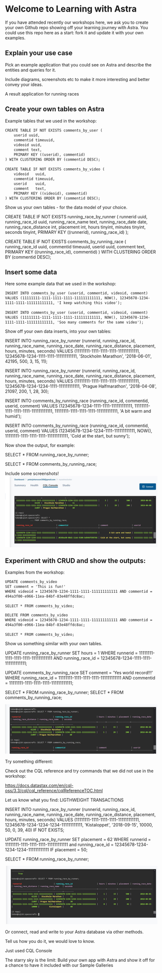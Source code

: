 # Welcome to Learning with Astra #

If you have attended recently our workshops here, we ask you to create your own Github repo showing off your learning journey with Astra. You could use this repo here as a start: fork it and update it with your own examples.

## Explain your use case ##

Pick an example application that you could see on Astra and describe the entities and queries for it. 

Include diagrams, screenshots etc to make it more interesting and better convey your ideas.

A result application for running races



## Create your own tables on Astra ##

Example tables that we used in the workshop:

```
CREATE TABLE IF NOT EXISTS comments_by_user (
    userid uuid,
    commentid timeuuid,
    videoid uuid,
    comment text,
    PRIMARY KEY ((userid), commentid)
) WITH CLUSTERING ORDER BY (commentid DESC);

CREATE TABLE IF NOT EXISTS comments_by_video (
    videoid   uuid,
    commentid timeuuid,
    userid    uuid,
    comment   text,
    PRIMARY KEY ((videoid), commentid)
) WITH CLUSTERING ORDER BY (commentid DESC);
```

Show us your own tables - for the data model of your choice.

CREATE TABLE IF NOT EXISTS running_race_by_runner (
    runnerid uuid,
    running_race_id uuid,
    running_race_name text,
    running_race_date date,
    running_race_distance int,
    placement int,
    hours tinyint,
    minutes tinyint,
    seconds tinyint,
    PRIMARY KEY ((runnerid), running_race_id)
);

CREATE TABLE IF NOT EXISTS comments_by_running_race (
    running_race_id uuid,
    commentid timeuuid,
    userid uuid,
    comment text,
    PRIMARY KEY ((running_race_id), commentid)
) WITH CLUSTERING ORDER BY (commentid DESC);
    

## Insert some data ##

Here some example data that we used in the workshop:

```
INSERT INTO comments_by_user (userid, commentid, videoid, comment)
VALUES (11111111-1111-1111-1111-111111111111, NOW(), 12345678-1234-1111-1111-111111111111, 'I keep watching this video');

INSERT INTO comments_by_user (userid, commentid, videoid, comment)
VALUES (11111111-1111-1111-1111-111111111111, NOW(), 12345678-1234-1111-1111-111111111111, 'Soo many comments for the same video');
```

Show off your own data inserts, into your own tables:

INSERT INTO running_race_by_runner (runnerid, running_race_id, running_race_name, running_race_date,
    running_race_distance, placement, hours, minutes, seconds)
VALUES (11111111-1111-1111-1111-111111111111, 12345678-1234-1111-1111-111111111111, 'Stockholm Marathon', '2018-06-01',
    42195, 500, 3, 15, 11);
    
INSERT INTO running_race_by_runner (runnerid, running_race_id, running_race_name, running_race_date,
    running_race_distance, placement, hours, minutes, seconds)
VALUES (11111111-1111-1111-1111-111111111111, 12345678-1234-1234-1111-111111111111, 'Prague Halfmarathon', '2018-04-08',
    21097, 200, 1, 28, 30);
    
INSERT INTO comments_by_running_race (running_race_id, commentid, userid, comment)
VALUES (12345678-1234-1111-1111-111111111111, 11111111-1111-1111-1111-111111111111, 11111111-1111-1111-1111-111111111111, 'A bit warm and humid');

INSERT INTO comments_by_running_race (running_race_id, commentid, userid, comment)
VALUES (12345678-1234-1234-1111-111111111111, NOW(), 11111111-1111-1111-1111-111111111111, 'Cold at the start, but sunny');

Now show the output, for example:

SELECT *
FROM running_race_by_runner;

SELECT *
FROM comments_by_running_race;

Include some screenshots!
![Test Image 1](https://github.com/PeterJohansson309/learning-with-Astra/blob/master/SELECTSATSCASSANDRA.JPG)

## Experiment with CRUD and show the outputs: ##

Examples from the workshop:

```
UPDATE comments_by_video 
SET comment = 'This is fun!' 
WHERE videoid = 12345678-1234-1111-1111-111111111111 AND commentid = 494a3f00-e966-11ea-84bf-83e48ffdc8ac;

SELECT * FROM comments_by_video;
```

```
DELETE FROM comments_by_video 
WHERE videoid = 12345678-1234-1111-1111-111111111111 AND commentid = 494a3f00-e966-11ea-84bf-83e48ffdc8ac;

SELECT * FROM comments_by_video;
```

Show us something similar with your own tables.

UPDATE running_race_by_runner
SET hours = 1
WHERE runnerid = 11111111-1111-1111-1111-111111111111 AND running_race_id = 12345678-1234-1111-1111-111111111111;

UPDATE comments_by_running_race
SET comment = 'Yes world record!!!'
WHERE running_race_id = 11111111-1111-1111-1111-111111111111 AND commentid = 11111111-1111-1111-1111-111111111111;

SELECT * FROM running_race_by_runner;
SELECT * FROM comments_by_running_race;

![Test Image 2](https://github.com/PeterJohansson309/learning-with-Astra/blob/master/SELECTSATSCASSANDRA2.JPG)

Try something different:

Check out the CQL reference and try commands that we did not use in the workshop:

https://docs.datastax.com/en/cql-oss/3.3/cql/cql_reference/cqlReferenceTOC.html

Let us know what you find:
LIGTHWEIGHT TRANSACTIONS

INSERT INTO running_race_by_runner (runnerid, running_race_id, running_race_name, running_race_date,
    running_race_distance, placement, hours, minutes, seconds)
VALUES (11111111-1111-1111-1111-111111111111, 12345678-1234-1234-1234-111111111111, 'Kistaloppet', '2018-09-15',
    10000, 50, 0, 39, 40) IF NOT EXISTS;
    
UPDATE running_race_by_runner
SET placement = 62
WHERE runnerid = 11111111-1111-1111-1111-111111111111 and running_race_id = 12345678-1234-1234-1234-111111111111
IF placement = 50;

SELECT * FROM running_race_by_runner;

![Test Image 3](https://github.com/PeterJohansson309/learning-with-Astra/blob/master/SELECTSATSCASSANDRA3.JPG)

Or connect, read and write to your Astra database via other methods.

Tell us how you do it, we would love to know. 

Just used CQL Console

The starry sky is the limit: Build your own app with Astra and show it off for a chance to have it included with our Sample Galleries




